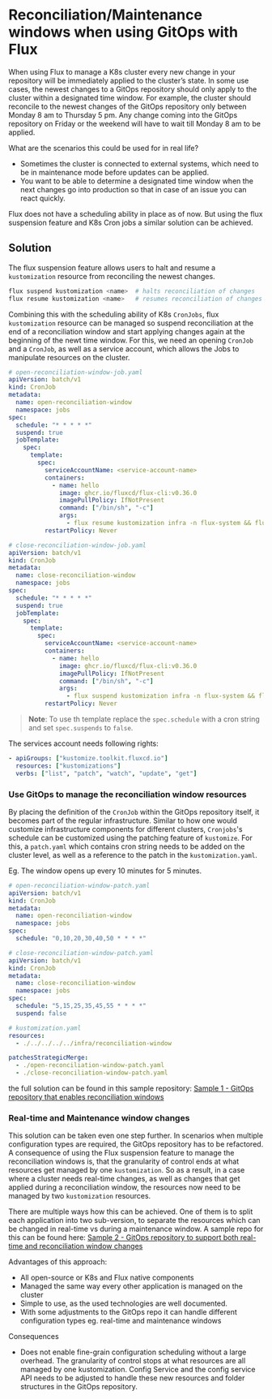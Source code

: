 # Reconciliation/Maintenance windows when using GitOps with Flux

When using Flux to manage a K8s cluster every new change in your repository will be immediately applied to the cluster’s state. In some use cases, the newest changes to a GitOps repository should only apply to the cluster within a designated time window. For example, the cluster should reconcile to the newest changes of the GitOps repository only between Monday 8 am to Thursday 5 pm. Any change coming into the GitOps repository on Friday or the weekend will have to wait till Monday 8 am to be applied.

What are the scenarios this could be used for in real life?

- Sometimes the cluster is connected to external systems, which need to be in maintenance mode before updates can be applied.
- You want to be able to determine a designated time window when the next changes go into production so that in case of an issue you can react quickly.

Flux does not have a scheduling ability in place as of now. But using the flux suspension feature and K8s Cron jobs a similar solution can be achieved.

## Solution

The flux suspension feature allows users to halt and resume a `kustomization` resource from reconciling the newest changes.

```bash
flux suspend kustomization <name>  # halts reconciliation of changes
flux resume kustomization <name>   # resumes reconciliation of changes
```

Combining this with the scheduling ability of K8s `CronJobs`, flux `kustomization` resource can be managed so suspend reconciliation at the end of a reconciliation window and start applying changes again at the beginning of the newt time window.
For this, we need an opening `CronJob` and a `CronJob`, as well as a service account, which allows the Jobs to manipulate resources on the cluster.

```yaml
# open-reconciliation-window-job.yaml
apiVersion: batch/v1
kind: CronJob
metadata:
  name: open-reconciliation-window
  namespace: jobs
spec:
  schedule: "* * * * *"
  suspend: true
  jobTemplate:
    spec:
      template:
        spec:
          serviceAccountName: <service-account-name>
          containers:
            - name: hello
              image: ghcr.io/fluxcd/flux-cli:v0.36.0
              imagePullPolicy: IfNotPresent
              command: ["/bin/sh", "-c"]
              args:
                - flux resume kustomization infra -n flux-system && flux resume kustomization apps -n flux-system;
          restartPolicy: Never
```

```yaml
# close-reconciliation-window-job.yaml
apiVersion: batch/v1
kind: CronJob
metadata:
  name: close-reconciliation-window
  namespace: jobs
spec:
  schedule: "* * * * *"
  suspend: true
  jobTemplate:
    spec:
      template:
        spec:
          serviceAccountName: <service-account-name>
          containers:
            - name: hello
              image: ghcr.io/fluxcd/flux-cli:v0.36.0
              imagePullPolicy: IfNotPresent
              command: ["/bin/sh", "-c"]
              args:
                - flux suspend kustomization infra -n flux-system && flux suspend kustomization apps -n flux-system;
          restartPolicy: Never
```

> **Note**: To use th template replace the `spec.schedule` with a cron string and set `spec.suspends` to `false`.

The services account needs following rights:

```yaml
- apiGroups: ["kustomize.toolkit.fluxcd.io"]
  resources: ["kustomizations"]
  verbs: ["list", "patch", "watch", "update", "get"]
```

### Use GitOps to manage the reconciliation window resources

By placing the definition of the `CronJob` within the GitOps repository itself, it becomes part of the regular infrastructure. Similar to how one would customize infrastructure components for different clusters, `Cronjobs`'s schedule can be customized using the patching feature of `kustomize`.
For this, a `patch.yaml` which contains cron string needs to be added on the cluster level, as well as a reference to the patch in the `kustomization.yaml`.

Eg. The window opens up every 10 minutes for 5 minutes.

```yaml
# open-reconciliation-window-patch.yaml
apiVersion: batch/v1
kind: CronJob
metadata:
  name: open-reconciliation-window
  namespace: jobs
spec:
  schedule: "0,10,20,30,40,50 * * * *"

# close-reconciliation-window-patch.yaml
apiVersion: batch/v1
kind: CronJob
metadata:
  name: close-reconciliation-window
  namespace: jobs
spec:
  schedule: "5,15,25,35,45,55 * * * *"
  suspend: false
```

```yaml
# kustomization.yaml
resources:
  - ./../../../../infra/reconciliation-window

patchesStrategicMerge:
  - ./open-reconciliation-window-patch.yaml
  - ./close-reconciliation-window-patch.yaml
```

the full solution can be found in this sample repository: [ Sample 1 - GitOps repository that enables reconciliation windows](https://github.com/MahrRah/flux-reconciliation-windows-sample/tree/main/Sample1)

### Real-time and Maintenance window changes

This solution can be taken even one step further.
In scenarios when multiple configuration types are required, the GitOps repository has to be refactored.
A consequence of using the Flux suspension feature to manage the reconciliation windows is, that the granularity of control ends at what resources get managed by one `kustomization`.
So as a result, in a case where a cluster needs real-time changes, as well as changes that get applied during a reconciliation window, the resources now need to be managed by two `kustomization` resources.

There are multiple ways how this can be achieved. One of them is to split each application into two sub-version, to separate the resources which can be changed in real-time vs during a maintenance window.
A sample repo for this can be found here: [Sample 2 -  GitOps repository to support both real-time and reconciliation window changes](https://github.com/MahrRah/flux-reconciliation-windows-sample/tree/main/Sample2)

Advantages of this approach:

- All open-source or K8s and Flux native components
- Managed the same way every other application is managed on the cluster
- Simple to use, as the used technologies are well documented.
- With some adjustments to the GitOps repo it can handle different configuration types eg. real-time and maintenance windows

Consequences

- Does not enable fine-grain configuration scheduling without a large overhead. The granularity of control stops at what resources are all managed by one kustomization.
  Config Service and the config service API needs to be adjusted to handle these new resources and folder structures in the GitOps repository.
